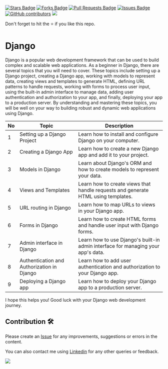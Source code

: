 <a href="https://github.com/drshahizan/learn-django/stargazers"><img src="https://img.shields.io/github/stars/drshahizan/learn-django" alt="Stars Badge"/></a>
<a href="https://github.com/drshahizan/learn-django/network/members"><img src="https://img.shields.io/github/forks/drshahizan/learn-django" alt="Forks Badge"/></a>
<a href="https://github.com/drshahizan/learn-django/pulls"><img src="https://img.shields.io/github/issues-pr/drshahizan/learn-django" alt="Pull Requests Badge"/></a>
<a href="https://github.com/drshahizan/learn-django/issues"><img src="https://img.shields.io/github/issues/drshahizan/learn-django" alt="Issues Badge"/></a>
<a href="https://github.com/drshahizan/learn-django/graphs/contributors"><img alt="GitHub contributors" src="https://img.shields.io/github/contributors/drshahizan/learn-django?color=2b9348"></a>
![](https://visitor-badge.glitch.me/badge?page_id=drshahizan/learn-django)

Don't forget to hit the :star: if you like this repo.
# Django

Django is a popular web development framework that can be used to build complex and scalable web applications. As a beginner in Django, there are several topics that you will need to cover. These topics include setting up a Django project, creating a Django app, working with models to represent data, creating views and templates to generate HTML, defining URL patterns to handle requests, working with forms to process user input, using the built-in admin interface to manage data, adding user authentication and authorization to your app, and finally, deploying your app to a production server. By understanding and mastering these topics, you will be well on your way to building robust and dynamic web applications using Django.

| No | Topic                          | Description                                                  |
|----|--------------------------------|--------------------------------------------------------------|
| 1  | Setting up a Django Project    | Learn how to install and configure Django on your computer. |
| 2  | Creating a Django App          | Learn how to create a new Django app and add it to your project. |
| 3  | Models in Django               | Learn about Django's ORM and how to create models to represent your data. |
| 4  | Views and Templates            | Learn how to create views that handle requests and generate HTML using templates. |
| 5  | URL routing in Django          | Learn how to map URLs to views in your Django app.           |
| 6  | Forms in Django                | Learn how to create HTML forms and handle user input with Django forms. |
| 7  | Admin interface in Django      | Learn how to use Django's built-in admin interface for managing your app's data. |
| 8  | Authentication and Authorization in Django | Learn how to add user authentication and authorization to your Django app. |
| 9  | Deploying a Django app         | Learn how to deploy your Django app to a production server.   |

I hope this helps you! Good luck with your Django web development journey.

## Contribution 🛠️
Please create an [Issue](https://github.com/drshahizan/learn-django/issues) for any improvements, suggestions or errors in the content.

You can also contact me using [Linkedin](https://www.linkedin.com/in/drshahizan/) for any other queries or feedback.

![](https://visitor-badge.glitch.me/badge?page_id=drshahizan)
